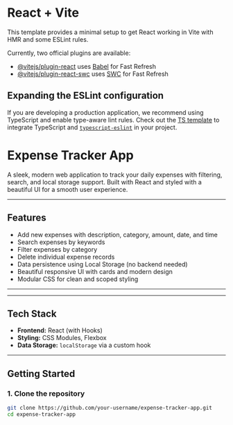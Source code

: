 # React + Vite

This template provides a minimal setup to get React working in Vite with HMR and some ESLint rules.

Currently, two official plugins are available:

- [@vitejs/plugin-react](https://github.com/vitejs/vite-plugin-react/blob/main/packages/plugin-react/README.md) uses [Babel](https://babeljs.io/) for Fast Refresh
- [@vitejs/plugin-react-swc](https://github.com/vitejs/vite-plugin-react-swc) uses [SWC](https://swc.rs/) for Fast Refresh

## Expanding the ESLint configuration

If you are developing a production application, we recommend using TypeScript and enable type-aware lint rules. Check out the [TS template](https://github.com/vitejs/vite/tree/main/packages/create-vite/template-react-ts) to integrate TypeScript and [`typescript-eslint`](https://typescript-eslint.io) in your project.
#  Expense Tracker App

A sleek, modern web application to track your daily expenses with filtering, search, and local storage support. Built with React and styled with a beautiful UI for a smooth user experience.

---

## Features

-  Add new expenses with description, category, amount, date, and time
-  Search expenses by keywords
-  Filter expenses by category
-  Delete individual expense records
-  Data persistence using Local Storage (no backend needed)
-  Beautiful responsive UI with cards and modern design
-  Modular CSS for clean and scoped styling

---
---

## Tech Stack

- **Frontend:** React (with Hooks)
- **Styling:** CSS Modules, Flexbox
- **Data Storage:** `localStorage` via a custom hook

---

##  Getting Started

### 1. Clone the repository

```bash
git clone https://github.com/your-username/expense-tracker-app.git
cd expense-tracker-app
